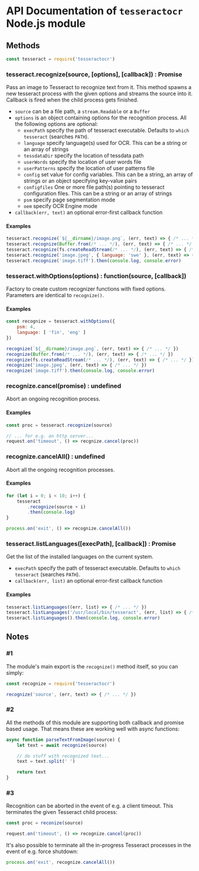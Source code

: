 # API Documentation of `tesseractocr` Node.js module

## Methods

```js
const tesseract = require('tesseractocr')
```

### tesseract.recognize(source, [options], [callback]) : Promise

Pass an image to Tesseract to recognize text from it.
This method spawns a new tesseract process with the given options and streams the source into it.
Callback is fired when the child process gets finished.

* `source` can be a file path, a `stream.Readable` or a `Buffer`
* `options` is an object containing options for the recognition process. All the following options are optional:
    * `execPath` specify the path of tesseract executable. Defaults to `which tesseract` (searches `PATH`).
    * `language` specify language(s) used for OCR. This can be a string or an array of strings
    * `tessdataDir` specify the location of tessdata path
    * `userWords` specify the location of user words file
    * `userPatterns` specify the location of user patterns file
    * `config` set value for config variables. This can be a string, an array of strings or an object specifying key-value pairs
    * `configfiles` One or more file path(s) pointing to tesseract configuration files. This can be a string or an array of strings
    * `psm` specify page segmentation mode
    * `oem` specify OCR Engine mode
* `callback(err, text)` an optional error-first callback function

#### Examples

```js
tesseract.recognize(`${__dirname}/image.png`, (err, text) => { /* ... */ })
tesseract.recognize(Buffer.from(/* ... */), (err, text) => { /* ... */ })
tesseract.recognize(fs.createReadStream(/* ... */), (err, text) => { /* ... */ })
tesseract.recognize('image.jpeg', { language: 'swe' }, (err, text) => { /* ... */ })
tesseract.recognize('image.tiff').then(console.log, console.error)
```

### tesseract.withOptions(options) : function(source, [callback])

Factory to create custom recognizer functions with fixed options.
Parameters are identical to `recognize()`.

#### Examples

```js
const recognize = tesseract.withOptions({
    psm: 4,
    language: [ 'fin', 'eng' ]
})

recognize(`${__dirname}/image.png`, (err, text) => { /* ... */ })
recognize(Buffer.from(/* ... */), (err, text) => { /* ... */ })
recognize(fs.createReadStream(/* ... */), (err, text) => { /* ... */ })
recognize('image.jpeg', (err, text) => { /* ... */ })
recognize('image.tiff').then(console.log, console.error)
```

### recognize.cancel(promise) : undefined

Abort an ongoing recognition process.

#### Examples

```js
const proc = tesseract.recognize(source)

// ... for e.g. an http server...
request.on('timeout', () => recgnize.cancel(proc))
```

### recognize.cancelAll() : undefined

Abort all the ongoing recognition processes.

#### Examples

```js
for (let i = 0; i < 10; i++) {
    tesseract
        .recognize(source + i)
        .then(console.log)
}

process.on('exit', () => recognize.cancelAll())
```

### tesseract.listLanguages([execPath], [callback]) : Promise

Get the list of the installed languages on the current system.

* `execPath` specify the path of tesseract executable. Defaults to `which tesseract` (searches `PATH`).
* `callback(err, list)` an optional error-first callback function

#### Examples

```js
tesseract.listLanguages((err, list) => { /* ... */ })
tesseract.listLanguages('/usr/local/bin/tesseract', (err, list) => { /* ... */ })
tesseract.listLanguages().then(console.log, console.error)
```

## Notes

### #1

The module's main export is the `recognize()` method itself, so you can simply:

```js
const recognize = require('tesseractocr')

recognize('source', (err, text) => { /* ... */ })
```

### #2

All the methods of this module are supporting both callback and promise based usage.
That means these are working well with async functions:

```js
async function parseTextFromImage(source) {
    let text = await recognize(source)

    // do stuff with recognized text...
    text = text.split(' ')

    return text
}
```  

### #3

Recognition can be aborted in the event of e.g. a client timeout. This terminates the given Tesseract child process:

```js
const proc = reconize(source)

request.on('timeout', () => recognize.cancel(proc))
```

It's also possible to terminate all the in-progress Tesseract processes in the event of e.g. force shutdown:

```js
process.on('exit', recognize.cancelAll())
```
